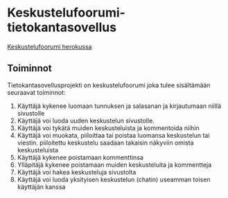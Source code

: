 # Keskustelufoorumi-tietokantasovellus

[Keskustelufoorumi herokussa](https://gentle-journey-62073.herokuapp.com/)


## Toiminnot
 Tietokantasovellusprojekti on keskustelufoorumi joka tulee sisältämään seuraavat toiminnot:
 1. Käyttäjä kykenee luomaan tunnuksen ja salasanan ja kirjautumaan niillä sivustolle
 2. Käyttäjä voi luoda uuden keskustelun sivustolle.
 3. Käyttäjä voi tykätä muiden keskusteluista ja kommentoida niihin
 4. Käyttäjä voi muokata, piiloittaa tai poistaa luomansa keskustelun tai viestin. piiloitettu keskustelu saadaan takaisin näkyviin omista keskusteluista 
 5. Käyttäjä kykenee poistamaan kommenttinsa
 6. Ylläpitäjä kykenee poistamaan muiden keskusteluita ja kommentteja
 7. Käyttäjä voi hakea keskusteluja sivustolta
 8. Käyttäjä voi luoda yksityisen keskustelun (chatin) useamman toisen käyttäjän kanssa



